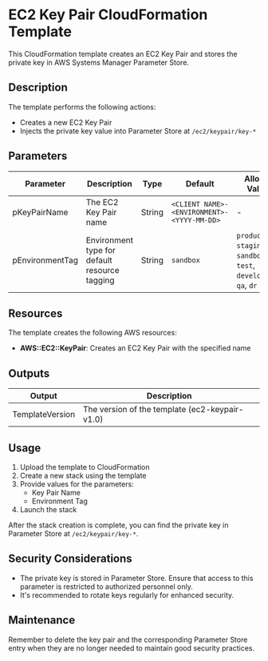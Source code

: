 #  EC2 Key Pair CloudFormation Template

This CloudFormation template creates an EC2 Key Pair and stores the private key in AWS Systems Manager Parameter Store.

## Description

The template performs the following actions:
- Creates a new EC2 Key Pair
- Injects the private key value into Parameter Store at `/ec2/keypair/key-*`

## Parameters

| Parameter | Description | Type | Default | Allowed Values |
|-----------|-------------|------|---------|----------------|
| pKeyPairName | The EC2 Key Pair name | String | `<CLIENT NAME>-<ENVIRONMENT>-<YYYY-MM-DD>` | - |
| pEnvironmentTag | Environment type for default resource tagging | String | `sandbox` | `production`, `staging`, `sandbox`, `test`, `development`, `qa`, `dr` |

## Resources

The template creates the following AWS resources:

- **AWS::EC2::KeyPair**: Creates an EC2 Key Pair with the specified name

## Outputs

| Output | Description |
|--------|-------------|
| TemplateVersion | The version of the template (ec2-keypair-v1.0) |

## Usage

1. Upload the template to CloudFormation
2. Create a new stack using the template
3. Provide values for the parameters:
   - Key Pair Name
   - Environment Tag
4. Launch the stack

After the stack creation is complete, you can find the private key in Parameter Store at `/ec2/keypair/key-*`.

## Security Considerations

- The private key is stored in Parameter Store. Ensure that access to this parameter is restricted to authorized personnel only.
- It's recommended to rotate keys regularly for enhanced security.

## Maintenance

Remember to delete the key pair and the corresponding Parameter Store entry when they are no longer needed to maintain good security practices.